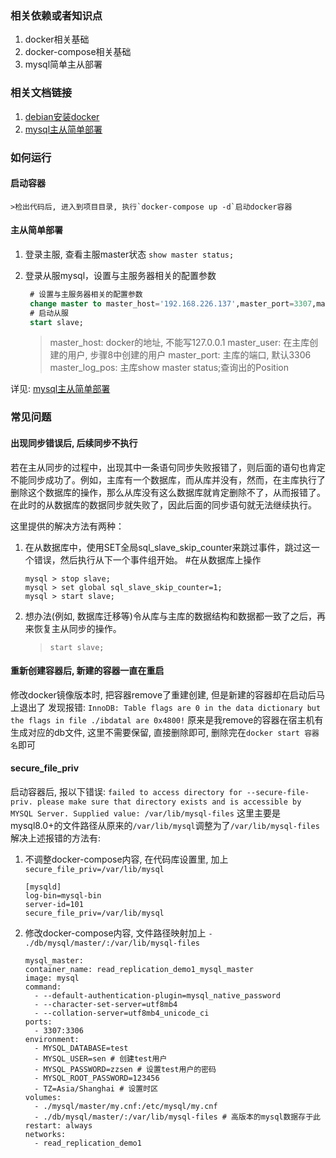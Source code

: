 ### 相关依赖或者知识点
1. docker相关基础
2. docker-compose相关基础
3. mysql简单主从部署

### 相关文档链接
1. [debian安装docker](https://blog.csdn.net/zzsan/article/details/105505692)
2. [mysql主从简单部署](https://blog.csdn.net/zzsan/article/details/117304644)

### 如何运行
#### 启动容器
    >检出代码后, 进入到项目目录, 执行`docker-compose up -d`启动docker容器
#### 主从简单部署
  1. 登录主服, 查看主服master状态 `show master status;`

  2. 登录从服mysql，设置与主服务器相关的配置参数

       ```sql
        # 设置与主服务器相关的配置参数
        change master to master_host='192.168.226.137',master_port=3307,master_user='replicate',master_password='123456',master_log_file='mysql-bin.000003',master_log_pos=340;
        # 启动从服
        start slave;
       ```

       > master_host: docker的地址, 不能写127.0.0.1
       > master_user: 在主库创建的用户, 步骤8中创建的用户
       > master_port: 主库的端口, 默认3306
       > master_log_pos: 主库show master status;查询出的Position
       >
  
  详见: [mysql主从简单部署](https://blog.csdn.net/zzsan/article/details/117304644)


### 常见问题
#### 出现同步错误后, 后续同步不执行
若在主从同步的过程中，出现其中一条语句同步失败报错了，则后面的语句也肯定不能同步成功了。例如，主库有一个数据库，而从库并没有，然而，在主库执行了删除这个数据库的操作，那么从库没有这么数据库就肯定删除不了，从而报错了。在此时的从数据库的数据同步就失败了，因此后面的同步语句就无法继续执行。

这里提供的解决方法有两种：

1. 在从数据库中，使用SET全局sql_slave_skip_counter来跳过事件，跳过这一个错误，然后执行从下一个事件组开始。
#在从数据库上操作
	```
	mysql > stop slave;
	mysql > set global sql_slave_skip_counter=1;
	mysql > start slave;
	```

2. 想办法(例如, 数据库迁移等)令从库与主库的数据结构和数据都一致了之后，再来恢复主从同步的操作。
	
	>`start slave;`

#### 重新创建容器后, 新建的容器一直在重启

修改docker镜像版本时, 把容器remove了重建创建, 但是新建的容器却在启动后马上退出了
发现报错: `InnoDB: Table flags are 0 in the data dictionary but the flags in file ./ibdatal are 0x4800!`
原来是我remove的容器在宿主机有生成对应的db文件, 这里不需要保留, 直接删除即可, 删除完在`docker start 容器名`即可

#### secure_file_priv
启动容器后, 报以下错误:
`failed to access directory for --secure-file-priv. please make sure that directory exists and is accessible by MYSQL Server. Supplied value: /var/lib/mysql-files`
这里主要是mysql8.0+的文件路径从原来的`/var/lib/mysql`调整为了`/var/lib/mysql-files`
解决上述报错的方法有:
1. 不调整docker-compose内容, 在代码库设置里, 加上 `secure_file_priv=/var/lib/mysql`
	  ```
    [mysqld]
    log-bin=mysql-bin
    server-id=101
    secure_file_priv=/var/lib/mysql

  	```
2. 修改docker-compose内容, 文件路径映射加上 `- ./db/mysql/master/:/var/lib/mysql-files`
    ```
    mysql_master:
    container_name: read_replication_demo1_mysql_master
    image: mysql
    command:
      - --default-authentication-plugin=mysql_native_password
      - --character-set-server=utf8mb4
      - --collation-server=utf8mb4_unicode_ci
    ports:
      - 3307:3306
    environment:
      - MYSQL_DATABASE=test
      - MYSQL_USER=sen # 创建test用户
      - MYSQL_PASSWORD=zzsen # 设置test用户的密码
      - MYSQL_ROOT_PASSWORD=123456
      - TZ=Asia/Shanghai # 设置时区
    volumes:
      - ./mysql/master/my.cnf:/etc/mysql/my.cnf
      - ./db/mysql/master/:/var/lib/mysql-files # 高版本的mysql数据存于此
    restart: always
    networks:
      - read_replication_demo1
    ```
